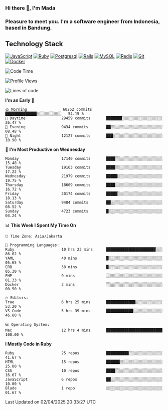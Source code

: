 ### Hi there 👋, I'm Mada
### Pleasure to meet you. I'm a software engineer from Indonesia, based in Bandung.

## Technology Stack

[![JavaScript](https://img.shields.io/badge/-JavaScript-%23F7DF1C?style=flat-square&logo=javascript&logoColor=000000&labelColor=%23F7DF1C&color=%23FFCE5A)](https://www.javascript.com/)
[![Ruby](https://img.shields.io/badge/Ruby-CC342D?style=flat-square&logo=ruby&logoColor=white)](https://www.ruby-lang.org/en/)
[![Postgresql](https://img.shields.io/badge/PostgreSQL-316192?style=flat-square&logo=postgresql&logoColor=ffffff)](https://www.postgresql.org/)
[![Rails](https://img.shields.io/badge/Ruby_on_Rails-CC0000?style=flat-square&logo=ruby-on-rails&logoColor=white)](https://rubyonrails.org/)
[![MySQL](https://img.shields.io/badge/-MySQL-4479A1?style=flat-square&logo=MySQL&logoColor=ffffff)](https://www.mysql.com/)
[![Redis](https://img.shields.io/badge/-Redis-DC382D?style=flat-square&logo=Redis&logoColor=ffffff)](https://redis.io/)
[![Git](https://img.shields.io/badge/-Git-%23F05032?style=flat-square&logo=git&logoColor=%23ffffff)](https://git-scm.com/)
[![Docker](https://img.shields.io/badge/-Docker-2496ED?style=flat-square&logo=docker&logoColor=ffffff)](https://www.docker.com/)
<!--
**madaarya/madaarya** is a ✨ _special_ ✨ repository because its `README.md` (this file) appears on your GitHub profile.

Here are some ideas to get you started:

- 🔭 I’m currently working on ...
- 🌱 I’m currently learning ...
- 👯 I’m looking to collaborate on ...
- 🤔 I’m looking for help with ...
- 💬 Ask me about ...
- 📫 How to reach me: ...
- 😄 Pronouns: ...
- ⚡ Fun fact: ...
-->
<!--START_SECTION:waka-->
![Code Time](http://img.shields.io/badge/Code%20Time-7%2C177%20hrs%2018%20mins-blue)

![Profile Views](http://img.shields.io/badge/Profile%20Views-0-blue)

![Lines of code](https://img.shields.io/badge/From%20Hello%20World%20I%27ve%20Written-49.7%20million%20lines%20of%20code-blue)

**I'm an Early 🐤** 

```text
🌞 Morning                60252 commits       ██████████████░░░░░░░░░░░   54.15 % 
🌆 Daytime                29459 commits       ███████░░░░░░░░░░░░░░░░░░   26.47 % 
🌃 Evening                9434 commits        ██░░░░░░░░░░░░░░░░░░░░░░░   08.48 % 
🌙 Night                  12127 commits       ███░░░░░░░░░░░░░░░░░░░░░░   10.90 % 
```
📅 **I'm Most Productive on Wednesday** 

```text
Monday                   17140 commits       ████░░░░░░░░░░░░░░░░░░░░░   15.40 % 
Tuesday                  19163 commits       ████░░░░░░░░░░░░░░░░░░░░░   17.22 % 
Wednesday                21979 commits       █████░░░░░░░░░░░░░░░░░░░░   19.75 % 
Thursday                 18609 commits       ████░░░░░░░░░░░░░░░░░░░░░   16.72 % 
Friday                   20174 commits       █████░░░░░░░░░░░░░░░░░░░░   18.13 % 
Saturday                 9484 commits        ██░░░░░░░░░░░░░░░░░░░░░░░   08.52 % 
Sunday                   4723 commits        █░░░░░░░░░░░░░░░░░░░░░░░░   04.24 % 
```


📊 **This Week I Spent My Time On** 

```text
🕑︎ Time Zone: Asia/Jakarta

💬 Programming Languages: 
Ruby                     10 hrs 23 mins      ██████████████████████░░░   86.02 % 
YAML                     40 mins             █░░░░░░░░░░░░░░░░░░░░░░░░   05.65 % 
ERB                      38 mins             █░░░░░░░░░░░░░░░░░░░░░░░░   05.30 % 
PHP                      9 mins              ░░░░░░░░░░░░░░░░░░░░░░░░░   01.33 % 
Docker                   3 mins              ░░░░░░░░░░░░░░░░░░░░░░░░░   00.50 % 

🔥 Editors: 
Trae                     6 hrs 25 mins       █████████████░░░░░░░░░░░░   53.20 % 
VS Code                  5 hrs 39 mins       ████████████░░░░░░░░░░░░░   46.80 % 

💻 Operating System: 
Mac                      12 hrs 4 mins       █████████████████████████   100.00 % 
```

**I Mostly Code in Ruby** 

```text
Ruby                     25 repos            ██████████░░░░░░░░░░░░░░░   41.67 % 
HTML                     15 repos            ██████░░░░░░░░░░░░░░░░░░░   25.00 % 
CSS                      10 repos            ████░░░░░░░░░░░░░░░░░░░░░   16.67 % 
JavaScript               6 repos             ██░░░░░░░░░░░░░░░░░░░░░░░   10.00 % 
Blade                    1 repo              ░░░░░░░░░░░░░░░░░░░░░░░░░   01.67 % 
```




 Last Updated on 02/04/2025 20:33:27 UTC
<!--END_SECTION:waka-->
